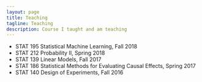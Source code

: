 ```yaml
---
layout: page
title: Teaching
tagline: Teaching
description: Course I taught and am teaching
---
```


- STAT 195  Statistical Machine Learning,  Fall 2018
- STAT 212  Probability II,   Spring 2018
- STAT 139  Linear Models,   Fall 2017
- STAT 186  Statistical Methods for Evaluating Causal Effects,    Spring 2017
- STAT 140  Design of Experiments,    Fall 2016
